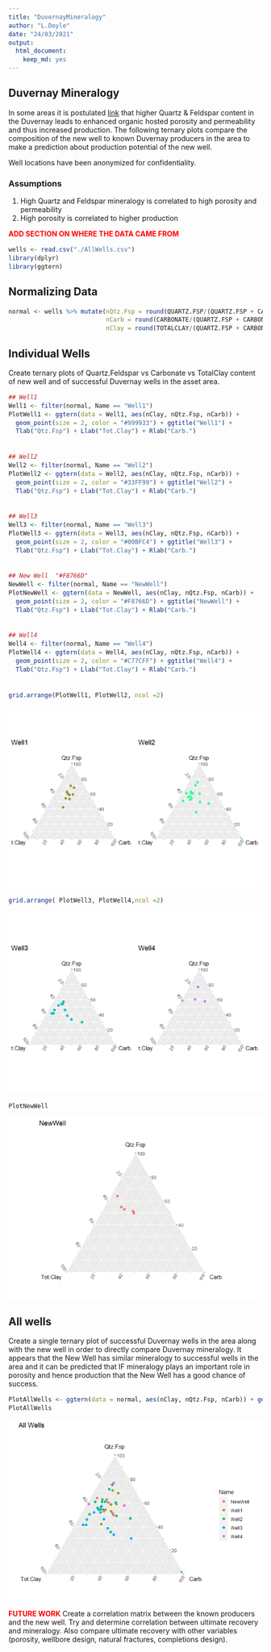 ```yaml
---
title: "DuvernayMineralogy"
author: "L.Doyle"
date: "24/03/2021"
output: 
  html_document: 
    keep_md: yes
---
```




## Duvernay Mineralogy
In some areas it is postulated [link](https://geoconvention.com/wp-content/uploads/abstracts/2019/GC2019_149_Mineralogical_controls_on_organic-hosted_pore_volume_and_pore_size-1.pdf) that higher Quartz & Feldspar content in the Duvernay leads to enhanced organic hosted porosity and permeability and thus increased production.  The following ternary plots compare the composition of the new well to known Duvernay producers in the area to make a prediction about production potential of the new well.

Well locations have been anonymized for confidentiality.

### Assumptions
1. High Quartz and Feldspar mineralogy is correlated to high porosity and permeability
2. High porosity is correlated to higher production


<span style="color:red">**ADD SECTION ON WHERE THE DATA CAME FROM**</span>


```r
wells <- read.csv("./AllWells.csv")
library(dplyr)
library(ggtern)
```

## Normalizing Data


```r
normal <- wells %>% mutate(nQtz.Fsp = round(QUARTZ.FSP/(QUARTZ.FSP + CARBONATE + TOTALCLAY)*100, 1), 
                           nCarb = round(CARBONATE/(QUARTZ.FSP + CARBONATE + TOTALCLAY)*100, 1),
                           nClay = round(TOTALCLAY/(QUARTZ.FSP + CARBONATE + TOTALCLAY)*100, 1))
```

## Individual Wells
Create ternary plots of Quartz.Feldspar vs Carbonate vs TotalClay content of new well and of successful Duvernay wells in the asset area.

```r
## Well1
Well1 <- filter(normal, Name == "Well1")
PlotWell1 <- ggtern(data = Well1, aes(nClay, nQtz.Fsp, nCarb)) + 
  geom_point(size = 2, color = "#999933") + ggtitle("Well1") +
  Tlab("Qtz.Fsp") + Llab("Tot.Clay") + Rlab("Carb.")


## Well2
Well2 <- filter(normal, Name == "Well2")
PlotWell2 <- ggtern(data = Well2, aes(nClay, nQtz.Fsp, nCarb)) + 
  geom_point(size = 2, color = "#33FF99") + ggtitle("Well2") +
  Tlab("Qtz.Fsp") + Llab("Tot.Clay") + Rlab("Carb.")


## Well3
Well3 <- filter(normal, Name == "Well3")
PlotWell3 <- ggtern(data = Well3, aes(nClay, nQtz.Fsp, nCarb)) + 
  geom_point(size = 2, color = "#00BFC4") + ggtitle("Well3") +
  Tlab("Qtz.Fsp") + Llab("Tot.Clay") + Rlab("Carb.")


## New Well  "#F8766D"
NewWell <- filter(normal, Name == "NewWell")
PlotNewWell <- ggtern(data = NewWell, aes(nClay, nQtz.Fsp, nCarb)) + 
  geom_point(size = 2, color = "#F8766D") + ggtitle("NewWell") +
  Tlab("Qtz.Fsp") + Llab("Tot.Clay") + Rlab("Carb.")


## Well4
Well4 <- filter(normal, Name == "Well4")
PlotWell4 <- ggtern(data = Well4, aes(nClay, nQtz.Fsp, nCarb)) + 
  geom_point(size = 2, color = "#C77CFF") + ggtitle("Well4") +
  Tlab("Qtz.Fsp") + Llab("Tot.Clay") + Rlab("Carb.")


grid.arrange(PlotWell1, PlotWell2, ncol =2)
```

![](TernaryMarkdown_files/figure-html/IndividualWells-1.png)<!-- -->

```r
grid.arrange( PlotWell3, PlotWell4,ncol =2)
```

![](TernaryMarkdown_files/figure-html/IndividualWells-2.png)<!-- -->

```r
PlotNewWell
```

![](TernaryMarkdown_files/figure-html/IndividualWells-3.png)<!-- -->

## All wells
Create a single ternary plot of successful Duvernay wells in the area along with the new well in order to directly compare Duvernay mineralogy. It appears that the New Well has similar mineralogy to successful wells in the area and it can be predicted that IF mineralogy plays an important role in porosity and hence production that the New Well has a good chance of success.


```r
PlotAllWells <- ggtern(data = normal, aes(nClay, nQtz.Fsp, nCarb)) + geom_point(aes(color = Name), size = 2) + ggtitle("All Wells") + Tlab("Qtz.Fsp") + Llab("Tot.Clay") + Rlab("Carb.")
PlotAllWells
```

![](TernaryMarkdown_files/figure-html/allwells-1.png)<!-- -->

<span style="color:red">**FUTURE WORK**</span>
Create a correlation matrix between the known producers and the new well.  Try and determine correlation between ultimate recovery and mineralogy. Also compare ultimate recovery with other variables (porosity, wellbore design, natural fractures, completions design).


